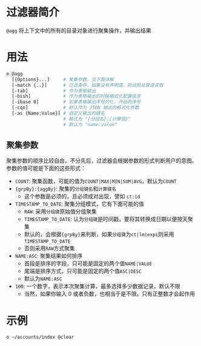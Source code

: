 # 过滤器简介

`@agg` 将上下文中的所有的目录对象进行聚集操作，并输出结果

# 用法

```bash
o @agg 
  [{Options}...]     # 聚集参数，见下面详解
  [-match {..}]      # 过滤条件，如果没有声明值，则试图从管道读取
  [-tab]             # 作为表格输出
  [-bish]            # 作为表格输出的时候格式化配置信息
  [-ibase 0]         # 如果表格输出序号的化，开始的序号
  [-cqn]             # 默认作为 JSON 输出的格式化参数
  [-as {Name:Value}] # 自定义输出的键名
                     # 格式为 "{分组名}:{计算值}"
                     # 默认为 "name:value"
```

## 聚集参数

聚集参数的顺序比较自由，不分先后，过滤器会根据参数的形式判断用户的意图。
参数的值可能是下面的这些形式：

- `COUNT`: 聚集函数，可能的值为`COUNT|MAX|MIN|SUM|AVG`，默认为`COUNT`
- `{grpBy}:{aggBy}`: 聚集的`分组键名`和`计算键名`
   + 这个参数是必须的，且必须成对出现，譬如 `ct:id`
- `TIMESTAMP_TO_DATE`: 聚集分组模式，它有下面可能的值
   + `RAW`: 采用`分组键`原始值分组聚集
   + `TIMESTAMP_TO_DATE`: 认为`分组键`是时间戳，要将其转换成日期以便按天聚集
   + 默认的，会根据`{grpBy}`来判断，如果`分组键`为`ct|lm|expi`则采用`TIMESTAMP_TO_DATE`
   + 否则采用`RAW`方式聚集
- `NAME:ASC`: 聚集结果如何排序
   + 首段是排序的字段，只可能是固定的两个值`NAME|VALUE`
   + 尾端是排序方式，只可能是固定的两个值`ASC|DESC`
   + 默认为`NAME:ASC`
- `100`: 一个数字，表示本次聚集计算，最多选择多少数据记录，默认不限
   + 当然，如果你输入 0 或者负数，也相当于是不限。只有正整数才会起作用


# 示例

```bash
o ~/accounts/index @clear
```

